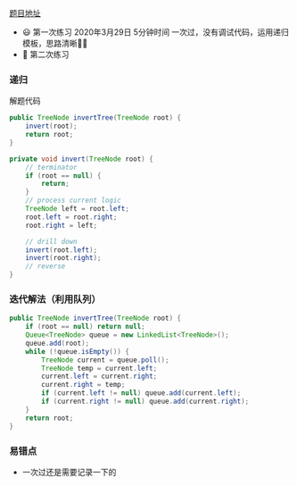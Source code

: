 [题目地址](https://leetcode-cn.com/problems/invert-binary-tree/description/)



- :smiley: 第一次练习 2020年3月29日 5分钟时间 一次过，没有调试代码，运用递归模板，思路清晰:ox::beer:
- :shit: 第二次练习 



### 递归

解题代码

```java
public TreeNode invertTree(TreeNode root) {
    invert(root);
    return root;
}

private void invert(TreeNode root) {
    // terminator
    if (root == null) {
        return;
    }
    // process current logic
    TreeNode left = root.left;
    root.left = root.right;
    root.right = left;

    // drill down
    invert(root.left);
    invert(root.right);
    // reverse
}
```



### 迭代解法（利用队列）



```java
public TreeNode invertTree(TreeNode root) {
    if (root == null) return null;
    Queue<TreeNode> queue = new LinkedList<TreeNode>();
    queue.add(root);
    while (!queue.isEmpty()) {
        TreeNode current = queue.poll();
        TreeNode temp = current.left;
        current.left = current.right;
        current.right = temp;
        if (current.left != null) queue.add(current.left);
        if (current.right != null) queue.add(current.right);
    }
    return root;
}
```



### 易错点

- 一次过还是需要记录一下的
